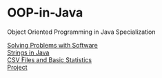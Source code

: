 # OOP-in-Java
Object Oriented Programming in Java Specialization

[Solving Problems with Software](./week1/) \
[Strings in Java](./week2/) \
[CSV Files and Basic Statistics](./week3/) \
[Project](./week4/)
